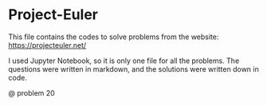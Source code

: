 # Project-Euler

This file contains the codes to solve problems from the website: https://projecteuler.net/

I used Jupyter Notebook, so it is only one file for all the problems. The questions were written in markdown, and the solutions were written down in code.

@ problem 20
